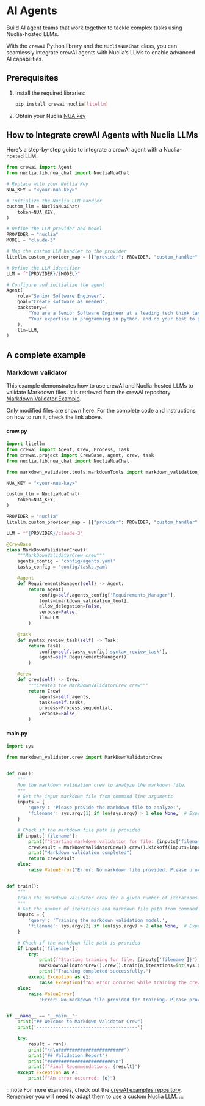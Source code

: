 # AI Agents

Build AI agent teams that work together to tackle complex tasks using Nuclia-hosted LLMs.

With the `crewAI` Python library and the `NucliaNuaChat` class, you can seamlessly integrate crewAI agents with Nuclia’s LLMs to enable advanced AI capabilities.

## Prerequisites

1. Install the required libraries:
   ```bash
   pip install crewai nuclia[litellm]
   ```

2. Obtain your Nuclia [NUA key](https://docs.nuclia.dev/docs/management/authentication#generate-nua-key)

## How to Integrate crewAI Agents with Nuclia LLMs

Here’s a step-by-step guide to integrate a crewAI agent with a Nuclia-hosted LLM:

```python
from crewai import Agent
from nuclia.lib.nua_chat import NucliaNuaChat

# Replace with your Nuclia Key
NUA_KEY = "<your-nua-key>"

# Initialize the Nuclia LLM handler
custom_llm = NucliaNuaChat(
    token=NUA_KEY,
)

# Define the LLM provider and model
PROVIDER = "nuclia"
MODEL = "claude-3"

# Map the custom LLM handler to the provider
litellm.custom_provider_map = [{"provider": PROVIDER, "custom_handler": custom_llm}]

# Define the LLM identifier
LLM = f"{PROVIDER}/{MODEL}"

# Configure and initialize the agent
Agent(
    role="Senior Software Engineer",
    goal="Create software as needed",
    backstory=(
        "You are a Senior Software Engineer at a leading tech think tank."
        "Your expertise in programming in python. and do your best to produce perfect code"
    ),
    llm=LLM,
)
```

## A complete example

### Markdown validator

This example demonstrates how to use crewAI and Nuclia-hosted LLMs to validate Markdown files. It is retrieved from the crewAI repository [Markdown Validator Example](https://github.com/crewAIInc/crewAI-examples/tree/main/markdown_validator).

Only modified files are shown here. For the complete code and instructions on how to run it, check the link above.

#### crew.py

```python
import litellm
from crewai import Agent, Crew, Process, Task
from crewai.project import CrewBase, agent, crew, task
from nuclia.lib.nua_chat import NucliaNuaChat

from markdown_validator.tools.markdownTools import markdown_validation_tool

NUA_KEY = "<your-nua-key>"

custom_llm = NucliaNuaChat(
    token=NUA_KEY,
)

PROVIDER = "nuclia"
litellm.custom_provider_map = [{"provider": PROVIDER, "custom_handler": custom_llm}]

LLM = f"{PROVIDER}/claude-3"

@CrewBase
class MarkDownValidatorCrew():
    """MarkDownValidatorCrew crew"""
    agents_config = 'config/agents.yaml'
    tasks_config = 'config/tasks.yaml'

    @agent
    def RequirementsManager(self) -> Agent:
        return Agent(
            config=self.agents_config['Requirements_Manager'],
            tools=[markdown_validation_tool],
            allow_delegation=False,
            verbose=False,
            llm=LLM
        )

    @task
    def syntax_review_task(self) -> Task:
        return Task(
            config=self.tasks_config['syntax_review_task'],
            agent=self.RequirementsManager()
        )

    @crew
    def crew(self) -> Crew:
        """Creates the MarkDownValidatorCrew crew"""
        return Crew(
            agents=self.agents,
            tasks=self.tasks,
            process=Process.sequential,
            verbose=False,
        )
```

#### main.py

```python
import sys

from markdown_validator.crew import MarkDownValidatorCrew


def run():
    """
    Run the markdown validation crew to analyze the markdown file.
    """
    # Get the input markdown file from command line arguments
    inputs = {
        'query': 'Please provide the markdown file to analyze:',
        'filename': sys.argv[1] if len(sys.argv) > 1 else None,  # Expect 'filename' key
    }

    # Check if the markdown file path is provided
    if inputs['filename']:
        print(f"Starting markdown validation for file: {inputs['filename']}")
        crewResult = MarkDownValidatorCrew().crew().kickoff(inputs=inputs)
        print("Markdown validation completed")
        return crewResult
    else:
        raise ValueError("Error: No markdown file provided. Please provide a file path as a command-line argument.")


def train():
    """
    Train the markdown validator crew for a given number of iterations.
    """
    # Get the number of iterations and markdown file path from command line arguments
    inputs = {
        'query': 'Training the markdown validation model.',
        'filename': sys.argv[2] if len(sys.argv) > 2 else None,  # Expect 'filename' key
    }

    # Check if the markdown file path is provided
    if inputs['filename']:
        try:
            print(f"Starting training for file: {inputs['filename']}")
            MarkDownValidatorCrew().crew().train(n_iterations=int(sys.argv[1]), filename=inputs['filename'])
            print("Training completed successfully.")
        except Exception as e1:
            raise Exception(f"An error occurred while training the crew: {e1}")
    else:
        raise ValueError(
            "Error: No markdown file provided for training. Please provide the number of iterations and a file path.")


if __name__ == "__main__":
    print("## Welcome to Markdown Validator Crew")
    print('-------------------------------------')

    try:
        result = run()
        print("\n\n########################")
        print("## Validation Report")
        print("########################\n")
        print(f"Final Recommendations: {result}")
    except Exception as e:
        print(f"An error occurred: {e}")
```

:::note
For more examples, check out the [crewAI examples repository](https://github.com/crewAIInc/crewAI-examples). Remember you will need to adapt them to use a custom Nuclia LLM.
:::
